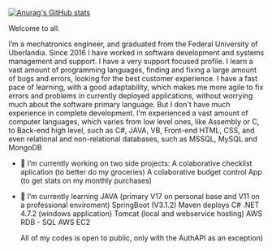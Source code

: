 [![Anurag's GitHub stats](https://github-readme-stats.vercel.app/api?username=MatheusGCruz&show_icons=true&theme=transparent)](https://github.com/anuraghazra/github-readme-stats)

Welcome to all.

I’m a mechatronics engineer, and graduated from the Federal University of Uberlandia.
Since 2016 I have worked in software development and systems management and support.
I have a very support focused profile. I learn a vast amount of programming languages, finding and fixing a large amount of bugs and errors, looking for the best customer experience.
I have a fast pace of learning, with a good adaptability, which makes me more agile to fix errors and problems in currently deployed applications, without worrying much about the software primary language. But I don't have much experience in complete development.
I’m experienced a vast amount of computer languages, which varies from low level ones, like Assembly or C, to Back-end high level, such as C#, JAVA, VB, Front-end HTML, CSS, and even relational and non-relational databases, such as MSSQL, MySQL and MongoDB

- 🔭 I’m currently working on two side projects:
    A colaborative checklist aplication (to better do my groceries)
    A colaborative budget control App (to get stats on my monthly purchases)
- 🌱 I’m currently learning
    JAVA (primary V17 on personal base and V11 on a professional enviroment)
    SpringBoot (V3.1.2)
    Maven deploys
    C# .NET 4.7.2 (windows application)
    Tomcat (local and webservice hosting)
    AWS RDB - SQL
    AWS EC2

  All of my codes is open to public, only with the AuthAPI as an exception)

  

<!--
**MatheusGCruz/MatheusGCruz** is a ✨ _special_ ✨ repository because its `README.md` (this file) appears on your GitHub profile.

Here are some ideas to get you started:


- 👯 I’m looking to collaborate on ...
- 🤔 I’m looking for help with ...
- 💬 Ask me about ...
- 📫 How to reach me: ...
- 😄 Pronouns: ...
- ⚡ Fun fact: ...
-->
